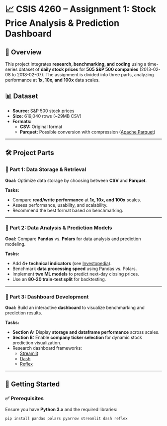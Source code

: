 # 📈 CSIS 4260 – Assignment 1: Stock Price Analysis & Prediction Dashboard

## 📌 Overview

This project integrates **research, benchmarking, and coding** using a time-series dataset of **daily stock prices** for **505 S&P 500 companies** (2013-02-08 to 2018-02-07). The assignment is divided into three parts, analyzing performance at **1x, 10x, and 100x** data scales.

## 📊 Dataset

- **Source:** S&P 500 stock prices  
- **Size:** 619,040 rows (~29MB CSV)  
- **Formats:**  
  - **CSV:** Original format  
  - **Parquet:** Possible conversion with compression ([Apache Parquet](https://arrow.apache.org/docs/python/parquet.html))

---

## 🛠️ Project Parts

### 🔹 Part 1: Data Storage & Retrieval

**Goal:** Optimize data storage by choosing between **CSV** and **Parquet**.

**Tasks:**
- Compare **read/write performance** at **1x, 10x, and 100x** scales.
- Assess performance, usability, and scalability.
- Recommend the best format based on benchmarking.

---

### 🔹 Part 2: Data Analysis & Prediction Models

**Goal:** Compare **Pandas** vs. **Polars** for data analysis and prediction modeling.

**Tasks:**
- Add **4+ technical indicators** (see [Investopedia](https://www.investopedia.com/terms/t/technicalindicator.asp)).
- Benchmark **data processing speed** using Pandas vs. Polars.
- Implement **two ML models** to predict next-day closing prices.
- Use an **80-20 train-test split** for backtesting.

---

### 🔹 Part 3: Dashboard Development

**Goal:** Build an interactive **dashboard** to visualize benchmarking and prediction results.

**Tasks:**
- **Section A:** Display **storage and dataframe performance** across scales.
- **Section B:** Enable **company ticker selection** for dynamic stock prediction visualization.
- Research dashboard frameworks:  
  - [Streamlit](https://streamlit.io/)  
  - [Dash](https://plotly.com/dash/)  
  - [Reflex](https://reflex.dev/)  

---

## 🚀 Getting Started

### ✅ Prerequisites

Ensure you have **Python 3.x** and the required libraries:

```bash
pip install pandas polars pyarrow streamlit dash reflex
